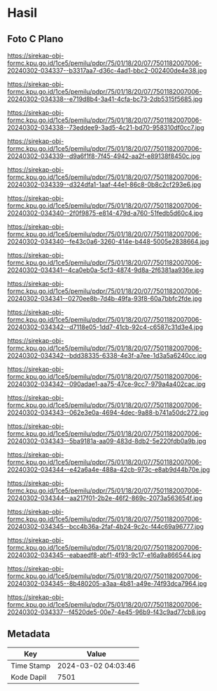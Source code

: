 # Hasil

## Foto C Plano

https://sirekap-obj-formc.kpu.go.id/1ce5/pemilu/pdpr/75/01/18/20/07/7501182007006-20240302-034337--b3317aa7-d36c-4ad1-bbc2-002400de4e38.jpg

https://sirekap-obj-formc.kpu.go.id/1ce5/pemilu/pdpr/75/01/18/20/07/7501182007006-20240302-034338--e719d8b4-3a41-4cfa-bc73-2db5315f5685.jpg

https://sirekap-obj-formc.kpu.go.id/1ce5/pemilu/pdpr/75/01/18/20/07/7501182007006-20240302-034338--73eddee9-3ad5-4c21-bd70-958310df0cc7.jpg

https://sirekap-obj-formc.kpu.go.id/1ce5/pemilu/pdpr/75/01/18/20/07/7501182007006-20240302-034339--d9a6f1f8-7f45-4942-aa2f-e89138f8450c.jpg

https://sirekap-obj-formc.kpu.go.id/1ce5/pemilu/pdpr/75/01/18/20/07/7501182007006-20240302-034339--d324dfa1-1aaf-44e1-86c8-0b8c2cf293e6.jpg

https://sirekap-obj-formc.kpu.go.id/1ce5/pemilu/pdpr/75/01/18/20/07/7501182007006-20240302-034340--2f0f9875-e814-479d-a760-51fedb5d60c4.jpg

https://sirekap-obj-formc.kpu.go.id/1ce5/pemilu/pdpr/75/01/18/20/07/7501182007006-20240302-034340--fe43c0a6-3260-414e-b448-5005e2838664.jpg

https://sirekap-obj-formc.kpu.go.id/1ce5/pemilu/pdpr/75/01/18/20/07/7501182007006-20240302-034341--4ca0eb0a-5cf3-4874-9d8a-2f6381aa936e.jpg

https://sirekap-obj-formc.kpu.go.id/1ce5/pemilu/pdpr/75/01/18/20/07/7501182007006-20240302-034341--0270ee8b-7d4b-49fa-93f8-60a7bbfc2fde.jpg

https://sirekap-obj-formc.kpu.go.id/1ce5/pemilu/pdpr/75/01/18/20/07/7501182007006-20240302-034342--d7118e05-1dd7-41cb-92c4-c6587c31d3e4.jpg

https://sirekap-obj-formc.kpu.go.id/1ce5/pemilu/pdpr/75/01/18/20/07/7501182007006-20240302-034342--bdd38335-6338-4e3f-a7ee-1d3a5a6240cc.jpg

https://sirekap-obj-formc.kpu.go.id/1ce5/pemilu/pdpr/75/01/18/20/07/7501182007006-20240302-034342--090adae1-aa75-47ce-9cc7-979a4a402cac.jpg

https://sirekap-obj-formc.kpu.go.id/1ce5/pemilu/pdpr/75/01/18/20/07/7501182007006-20240302-034343--062e3e0a-4694-4dec-9a88-b741a50dc272.jpg

https://sirekap-obj-formc.kpu.go.id/1ce5/pemilu/pdpr/75/01/18/20/07/7501182007006-20240302-034343--5ba9181a-aa09-483d-8db2-5e220fdb0a9b.jpg

https://sirekap-obj-formc.kpu.go.id/1ce5/pemilu/pdpr/75/01/18/20/07/7501182007006-20240302-034344--e42a6a4e-488a-42cb-973c-e8ab9d44b70e.jpg

https://sirekap-obj-formc.kpu.go.id/1ce5/pemilu/pdpr/75/01/18/20/07/7501182007006-20240302-034344--aa217f01-2b2e-46f2-869c-2073a563654f.jpg

https://sirekap-obj-formc.kpu.go.id/1ce5/pemilu/pdpr/75/01/18/20/07/7501182007006-20240302-034345--bcc4b36a-2faf-4b24-9c2c-f44c69a96777.jpg

https://sirekap-obj-formc.kpu.go.id/1ce5/pemilu/pdpr/75/01/18/20/07/7501182007006-20240302-034345--eabaedf8-abf1-4f93-9c17-e16a9a866544.jpg

https://sirekap-obj-formc.kpu.go.id/1ce5/pemilu/pdpr/75/01/18/20/07/7501182007006-20240302-034345--8b480205-a3aa-4b81-a49e-74f93dca7964.jpg

https://sirekap-obj-formc.kpu.go.id/1ce5/pemilu/pdpr/75/01/18/20/07/7501182007006-20240302-034337--f4520de5-00e7-4e45-96b9-f43c9ad77cb8.jpg


## Metadata

| Key        | Value               |
| ---------- | ------------------- |
| Time Stamp | 2024-03-02 04:03:46 |
| Kode Dapil | 7501                |



